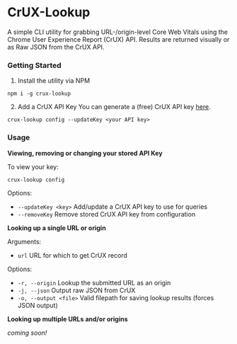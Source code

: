 # CrUX-Lookup

A simple CLI utility for grabbing URL-/origin-level Core Web Vitals using the Chrome User Experience Report (CrUX) API. Results are returned visually or as Raw JSON from the CrUX API.

### Getting Started

1. Install the utility via NPM

```shell
npm i -g crux-lookup
```

2. Add a CrUX API Key
   You can generate a (free) CrUX API key [here](https://developers.google.com/web/tools/chrome-user-experience-report/api/guides/getting-started).

```shell
crux-lookup config --updateKey <your API key>
```

### Usage

**Viewing, removing or changing your stored API Key**

To view your key:

```shell
crux-lookup config
```

Options:

-  `--updateKey <key>` Add/update a CrUX API key to use for queries
-  `--removeKey` Remove stored CrUX API key from configuration

**Looking up a single URL or origin**

Arguments:

- `url` URL for which to get CrUX record

Options:

- `-r, --origin` Lookup the submitted URL as an origin
- `-j, --json` Output raw JSON from CrUX
- `-o, --output <file>` Valid filepath for saving lookup results (forces JSON output)

**Looking up multiple URLs and/or origins**

_coming soon!_
